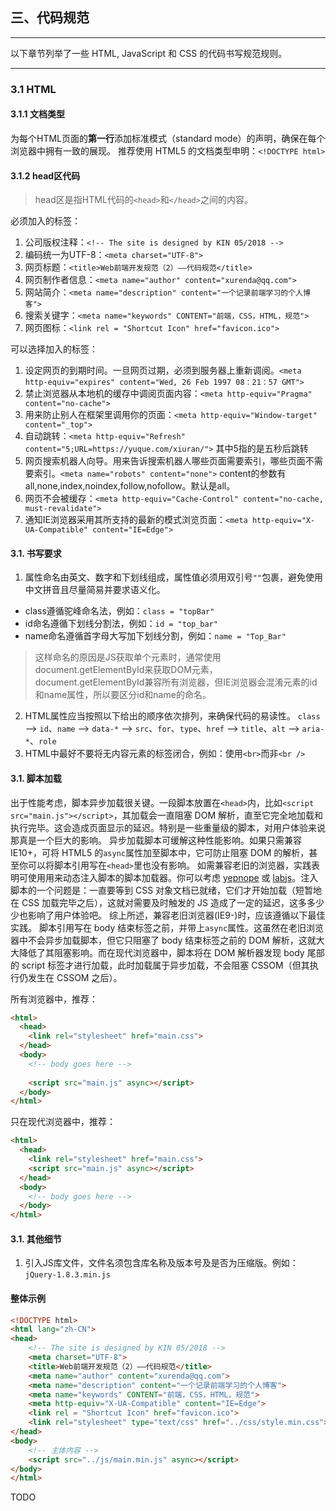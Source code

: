 ## 三、代码规范

---

以下章节列举了一些 HTML, JavaScript 和 CSS 的代码书写规范规则。

---

### 3.1 HTML
#### 3.1.1 文档类型
为每个HTML页面的**第一行**添加标准模式（standard mode）的声明，确保在每个浏览器中拥有一致的展现。
推荐使用 HTML5 的文档类型申明：`<!DOCTYPE html>`

#### 3.1.2 head区代码
> head区是指HTML代码的`<head>`和`</head>`之间的内容。

必须加入的标签：
1. 公司版权注释：`<!-- The site is designed by KIN 05/2018 -->`
2. 编码统一为UTF-8：`<meta charset="UTF-8">`
3. 网页标题：`<title>Web前端开发规范（2）——代码规范</title>`
4. 网页制作者信息：`<meta name="author" content="xurenda@qq.com">`
5. 网站简介：`<meta name="description" content="一个记录前端学习的个人博客">`
6. 搜索关键字：`<meta name="keywords" CONTENT="前端，CSS，HTML，规范">`
7. 网页图标：`<link rel = "Shortcut Icon" href="favicon.ico">`

可以选择加入的标签：
1. 设定网页的到期时间。一旦网页过期，必须到服务器上重新调阅。`<meta http-equiv="expires" content="Wed, 26 Feb 1997 08：21：57 GMT">`
2. 禁止浏览器从本地机的缓存中调阅页面内容：`<meta http-equiv="Pragma" content="no-cache">`
3. 用来防止别人在框架里调用你的页面：`<meta http-equiv="Window-target" content="_top">`
4. 自动跳转：`<meta http-equiv="Refresh" content="5;URL=https://yuque.com/xiuran/">` 其中5指的是五秒后跳转
5. 网页搜索机器人向导。用来告诉搜索机器人哪些页面需要索引，哪些页面不需要索引。`<meta name="robots" content="none">` content的参数有all,none,index,noindex,follow,nofollow。默认是all。
6. 网页不会被缓存：`<meta http-equiv="Cache-Control" content="no-cache, must-revalidate">`
7. 通知IE浏览器采用其所支持的最新的模式浏览页面：`<meta http-equiv="X-UA-Compatible" content="IE=Edge">`

#### 3.1. 书写要求

1. 属性命名由英文、数字和下划线组成，属性值必须用双引号`""`包裹，避免使用中文拼音且尽量简易并要求语义化。
- class遵循驼峰命名法，例如：`class = "topBar"`
- id命名遵循下划线分割法，例如：`id = "top_bar"`
- name命名遵循首字母大写加下划线分割，例如：`name = "Top_Bar"`
> 这样命名的原因是JS获取单个元素时，通常使用document.getElementById来获取DOM元素，document.getElementById兼容所有浏览器，但IE浏览器会混淆元素的id和name属性，所以要区分id和name的命名。
2. HTML属性应当按照以下给出的顺序依次排列，来确保代码的易读性。
`class` --> `id`、`name` --> `data-*` --> `src`、`for`、`type`、`href` --> `title`、`alt` --> `aria-*`、`role`
3. HTML中最好不要将无内容元素的标签闭合，例如：使用`<br>`而非`<br />`

#### 3.1. 脚本加载
出于性能考虑，脚本异步加载很关键。一段脚本放置在`<head>`内，比如`<script src="main.js"></script>`，其加载会一直阻塞 DOM 解析，直至它完全地加载和执行完毕。这会造成页面显示的延迟。特别是一些重量级的脚本，对用户体验来说那真是一个巨大的影响。
异步加载脚本可缓解这种性能影响。如果只需兼容 IE10+，可将 HTML5 的`async`属性加至脚本中，它可防止阻塞 DOM 的解析，甚至你可以将脚本引用写在`<head>`里也没有影响。
如需兼容老旧的浏览器，实践表明可使用用来动态注入脚本的脚本加载器。你可以考虑 [yepnope](http://yepnopejs.com/) 或 [labjs](http://labjs.com/)。注入脚本的一个问题是：一直要等到 CSS 对象文档已就绪，它们才开始加载（短暂地在 CSS 加载完毕之后），这就对需要及时触发的 JS 造成了一定的延迟，这多多少少也影响了用户体验吧。
综上所述，兼容老旧浏览器(IE9-)时，应该遵循以下最佳实践。
脚本引用写在 body 结束标签之前，并带上`async`属性。这虽然在老旧浏览器中不会异步加载脚本，但它只阻塞了 body 结束标签之前的 DOM 解析，这就大大降低了其阻塞影响。而在现代浏览器中，脚本将在 DOM 解析器发现 body 尾部的 script 标签才进行加载，此时加载属于异步加载，不会阻塞 CSSOM（但其执行仍发生在 CSSOM 之后）。

所有浏览器中，推荐：
```html
<html>
  <head>
    <link rel="stylesheet" href="main.css">
  </head>
  <body>
    <!-- body goes here -->
 
    <script src="main.js" async></script>
  </body>
</html>
```

只在现代浏览器中，推荐：
```html
<html>
  <head>
    <link rel="stylesheet" href="main.css">
    <script src="main.js" async></script>
  </head>
  <body>
    <!-- body goes here -->
  </body>
</html>
```

#### 3.1. 其他细节

1. 引入JS库文件，文件名须包含库名称及版本号及是否为压缩版。例如：`jQuery-1.8.3.min.js`

#### 整体示例
```html
<!DOCTYPE html>
<html lang="zh-CN">
<head>
	<!-- The site is designed by KIN 05/2018 -->
	<meta charset="UTF-8">
	<title>Web前端开发规范（2）——代码规范</title>
	<meta name="author" content="xurenda@qq.com">
	<meta name="description" content="一个记录前端学习的个人博客">
	<meta name="keywords" CONTENT="前端，CSS，HTML，规范">
	<meta http-equiv="X-UA-Compatible" content="IE=Edge">
	<link rel = "Shortcut Icon" href="favicon.ico">
	<link rel="stylesheet" type="text/css" href="../css/style.min.css">
</head>
<body>
	<!-- 主体内容 -->
	<script src="../js/main.min.js" async></script>
</body>
</html>
```
TODO
